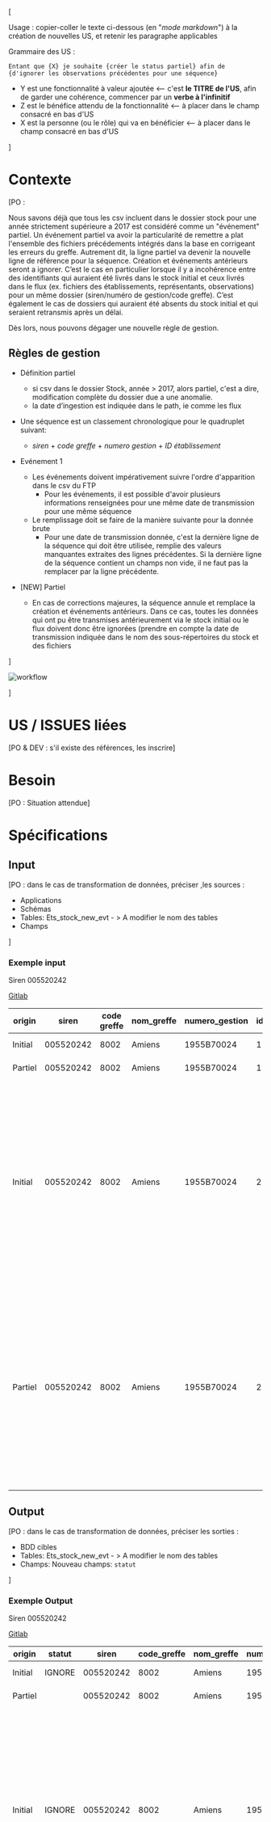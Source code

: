 [

Usage : copier-coller le texte ci-dessous (en "_mode markdown_") à la création de nouvelles US, et retenir les paragraphe applicables

Grammaire des US :

```
Entant que {X} je souhaite {créer le status partiel} afin de {d'ignorer les observations précédentes pour une séquence}
```

*   Y est une fonctionnalité à valeur ajoutée <-- c'est **le TITRE de l'US**, afin de garder une cohérence, commencer par un **verbe à l'infinitif**
*   Z est le bénéfice attendu de la fonctionnalité <-- à placer dans le champ consacré en bas d'US
*   X est la personne (ou le rôle) qui va en bénéficier <-- à placer dans le champ consacré en bas d'US

]

# Contexte

[PO :

Nous savons déjà que tous les csv incluent dans le dossier stock pour une année strictement supérieure a 2017 est considéré comme un "événement" partiel. Un événement partiel va avoir la particularité de remettre a plat l'ensemble des fichiers précédements intégrés dans la base en corrigeant les erreurs du greffe. Autrement dit, la ligne partiel va devenir la nouvelle ligne de référence pour la séquence. Création et événements antérieurs seront a ignorer. C’est le cas en particulier lorsque il y a incohérence entre des identifiants qui auraient été livrés dans le stock initial et ceux livrés dans le flux (ex. fichiers des établissements, représentants, observations) pour un même dossier (siren/numéro de gestion/code greffe). C’est également le cas de dossiers qui auraient été absents du stock initial et qui seraient retransmis après un délai.

Dès lors, nous pouvons dégager une nouvelle règle de gestion.

## Règles de gestion

 - Définition partiel
   - si csv dans le dossier Stock, année > 2017, alors partiel, c'est a dire, modification complète du dossier due a une anomalie.
   - la date d’ingestion est indiquée dans le path, ie comme les flux

 - Une séquence est un classement chronologique pour le quadruplet suivant:

   - *siren* + *code greffe* + *numero gestion* + *ID établissement*

- Evénement 1
  - Les événements doivent impérativement suivre l'ordre d'apparition dans le csv du FTP
    - Pour les événements, il est possible d'avoir plusieurs informations renseignées pour une même date de transmission pour une même séquence
  - Le remplissage doit se faire de la manière suivante pour la donnée brute
    - Pour une date de transmission donnée, c'est la dernière ligne de la séquence qui doit être utilisée, remplie des valeurs manquantes extraites des lignes précédentes. Si la dernière ligne de la séquence contient un champs non vide, il ne faut pas la remplacer par la ligne précédente.
- [NEW] Partiel
  - En cas de corrections majeures, la séquence annule et remplace la création et événements antérieurs. Dans ce cas, toutes les données qui ont pu être transmises antérieurement via le stock initial ou le flux doivent donc être ignorées (prendre en compte la date de transmission indiquée dans le nom des sous-répertoires du stock et des fichiers


]

![workflow](https://www.lucidchart.com/publicSegments/view/d9e4494d-bfaf-4d0e-9e0f-53011cda7eb9/image.png)

]

# US / ISSUES liées

[PO & DEV : s'il existe des références, les inscrire]

# Besoin

[PO : Situation attendue]

# Spécifications

## Input

[PO : dans le cas de transformation de données, préciser ,les sources :

*   Applications
*   Schémas
*   Tables: Ets_stock_new_evt - > A modifier le nom des tables
*   Champs

]

### Exemple input

Siren 005520242

[Gitlab](https://scm.saas.cagip.group.gca/PERNETTH/inseeinpi_matching/blob/master/US_Datum/US_5_partiel.md#exemple-input)

| origin  | siren     | code greffe | nom_greffe | numero_gestion | id_etablissement | file_timestamp | libelle_evt          | date_greffe | siège_pm | activité                                                                                                                                                                                                                                                                        | date_début_activité | origine_fonds | origine_fonds_info | type_exploitation    | csv_source                 |
|---------|-----------|-------------|------------|----------------|------------------|----------------|----------------------|-------------|----------|---------------------------------------------------------------------------------------------------------------------------------------------------------------------------------------------------------------------------------------------------------------------------------|---------------------|---------------|--------------------|----------------------|----------------------------|
| Initial | 005520242 | 8002        | Amiens     | 1955B70024     | 1                | 2016-06-23     | Etablissement ouvert | 2016-06-23  |          |                                                                                                                                                                                                                                                                                 |                     |               |                    |                      | 8002_S1_20170504_8_ets.csv |
| Partiel | 005520242 | 8002        | Amiens     | 1955B70024     | 1                | 2019-05-06     | Etablissement ouvert | 2018-07-09  |          |                                                                                                                                                                                                                                                                                 |                     |               |                    |                      | 8002_S2_20190506_8_ets.csv |
| Initial | 005520242 | 8002        | Amiens     | 1955B70024     | 2                | 2016-06-23     | Etablissement ouvert | 2016-06-23  |          | fabrication et la vente de tous produits chimiques, plus particulièrement de peintures industrielles, ménagères ou pour le bâtiment, de tous produits ou matières premières utilisées dans la fabrication des peintures et vernis négoce de peintures, revetements et matériaux | 1926-01-20          | Création      |                    | Exploitation directe | 8002_S1_20170504_8_ets.csv |
| Partiel | 005520242 | 8002        | Amiens     | 1955B70024     | 2                | 2019-05-06     | Etablissement ouvert | 2018-07-09  |          | fabrication et la vente de tous produits chimiques, plus particulièrement de peintures industrielles, ménagères ou pour le bâtiment, de tous produits ou matières premières utilisées dans la fabrication des peintures et vernis négoce de peintures, revetements et matériaux | 1926-01-20          | Création      |                    | Exploitation directe | 8002_S2_20190506_8_ets.csv |

## Output

[PO : dans le cas de transformation de données, préciser les sorties :

*   BDD cibles
*   Tables:  Ets_stock_new_evt - > A modifier le nom des tables
*   Champs: Nouveau champs: `statut`

]

### Exemple Output

Siren 005520242

[Gitlab](https://scm.saas.cagip.group.gca/PERNETTH/inseeinpi_matching/blob/master/US_Datum/US_5_partiel.md#exemple-output)

| origin  | statut | siren     | code_greffe | nom_greffe | numero_gestion | id_etablissement | file_timestamp          | libelle_evt          | date_greffe             | siege_pm | activite                                                                                                                                                                                                                                                                        | date_debut_activite | origine_fonds | origine_fonds_info | type_exploitation    | csv_source                 |
|---------|--------|-----------|-------------|------------|----------------|------------------|-------------------------|----------------------|-------------------------|----------|---------------------------------------------------------------------------------------------------------------------------------------------------------------------------------------------------------------------------------------------------------------------------------|---------------------|---------------|--------------------|----------------------|----------------------------|
| Initial | IGNORE | 005520242 | 8002        | Amiens     | 1955B70024     | 1                | 2016-06-23 00:00:00.000 | Etablissement ouvert | 2016-06-23 00:00:00.000 |          |                                                                                                                                                                                                                                                                                 |                     |               |                    |                      | 8002_S1_20170504_8_ets.csv |
| Partiel |        | 005520242 | 8002        | Amiens     | 1955B70024     | 1                | 2019-05-06 00:00:00.000 | Etablissement ouvert | 2018-07-09 00:00:00.000 |          |                                                                                                                                                                                                                                                                                 |                     |               |                    |                      | 8002_S2_20190506_8_ets.csv |
| Initial | IGNORE | 005520242 | 8002        | Amiens     | 1955B70024     | 2                | 2016-06-23 00:00:00.000 | Etablissement ouvert | 2016-06-23 00:00:00.000 |          | fabrication et la vente de tous produits chimiques, plus particulièrement de peintures industrielles, ménagères ou pour le bâtiment, de tous produits ou matières premières utilisées dans la fabrication des peintures et vernis négoce de peintures, revetements et matériaux | 1926-01-20          | Création      |                    | Exploitation directe | 8002_S1_20170504_8_ets.csv |
| Partiel |        | 005520242 | 8002        | Amiens     | 1955B70024     | 2                | 2019-05-06 00:00:00.000 | Etablissement ouvert | 2018-07-09 00:00:00.000 |          | fabrication et la vente de tous produits chimiques, plus particulièrement de peintures industrielles, ménagères ou pour le bâtiment, de tous produits ou matières premières utilisées dans la fabrication des peintures et vernis négoce de peintures, revetements et matériaux | 1926-01-20          | Création      |                    | Exploitation directe | 8002_S2_20190506_8_ets.csv |


## Règles de gestion applicables

[PO : Formules applicables]

1/ Est-ce que les csv dans le dossier Stock pour une date supérieure à 2017 peuvent être labélisés comme « partiel » rendant ainsi caduque toutes les valeurs précédentes d’un établissement ?
* OUI (Reponse Flament Lionel <lflament@inpi.fr>)

2/ Pour identifier un établissement, il faut bien choisir la triplette siren + numero dossier (greffe) + ID établissement ?
* → il faut choisir le quadruplet siren + code greffe + numero gestion + ID établissement  (Reponse Flament Lionel <lflament@inpi.fr>)

- [NEW] Partiel
  - En cas de corrections majeures, la séquence annule et remplace la création et événements antérieurs. Dans ce cas, toutes les données qui ont pu être transmises antérieurement via le stock initial ou le flux doivent donc être ignorées (prendre en compte la date de transmission indiquée dans le nom des sous-répertoires du stock et des fichiers

# Charges de l'équipe

[

PO : Si des étapes particulières / des points d'attention sont attendus, être aussi explicite que possible

Spécifiquement pour l'intégration de nouvelles données dans DATUM :

*   Nombre de lignes chargées pour chaque nouvelle table
*   Poids de chaque nouvelle table
*   Durée du traitement ajouté (+ durée avant et après)

- Dans cette étape, on crée une colonne `statut`, qui indique si les lignes sont a ignorer (IGNORE) ou non (Vide). La logique c'est de prendre la date maximum des stocks partiels par quadruplet, si la date de transfert est inférieure a la date max, alors on ignore.

La query est disponible [ici](https://scm.saas.cagip.group.gca/PERNETTH/inseeinpi_matching/snippets/40)

## Exemple avec SIREN: 513913657

On utilise dans un Excel un exemple avec les valeurs du siren 428689392 ayant des ID établissements identiques pour des adresses différentes. Est souligné en bleu les valeurs qui potentiellement amendent la ligne n-1 (ex ligne 10 amende la ligne 9) -> fait référence au point 1/
Pour le point 2, il y a par exemple, l’ID établissement 10 qui appartient à la fois a Rennes, mais aussi Nanterre. De fait, il faut bien distinguer le greffe, car ce sont 2 établissements différents.

* Exemple: [428689392](https://scm.saas.cagip.group.gca/PERNETTH/inseeinpi_matching/blob/master/US_Datum/Data_example/%5CUS_2464/428689392.xlsx)

]

# Tests d'acceptance

[PO : comment contrôler que la réalisation est conforme]

# CONCEPTION

Conception réalisée par ............. et ..................

[DEV :

Important :

*   Ce chapitre doit impérativement être complété **avant de basculer l'US à 'développement en cours'**
*   La conception doit systématiquement être **faite à deux**
*   Il ne doit **pas y avoir de code dans ce chapitre**
*   Tout au long du développement, ce chapitre doit être enrichi
*   Le nom du binôme ayant participé à la conception doit être précisé dans l'US

Contenu :

*   Décrire les traitements nouveaux / modifiés : emplacement des fichiers (liens vers GIT), mise en avant des évolutions fortes, impacts dans la chaîne d'exploitation
*   Points d'attention spécifiques : notamment sur les règles de gestion et leur mise en oeuvre technique

]

# Evolution de la documentation

[DEV :

*   Identifier les champs enrichis dans le dictionnaire de données
*   Identifier les impacts dans les documents pérennes DTA, DEXP, Consignes de supervision
*   Identifier les impacts dans les documents de MEP (FI)

]

# Tests réalisés

[DEV : préciser les tests réalisés pour contrôler le bon fonctionnement, et les résultats obtenus]

# Tests automatiques mis en oeuvre

[DEV : préciser les TA et expliciter leur fonctionnement]

# Démonstration

[DEV : suivant le cas, publier sur le sharepoint et mettre un lien ici soit :

*   Capture d'écran
*   Vidéo publiée

]
